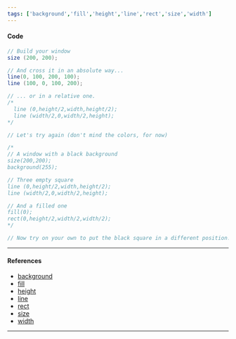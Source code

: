 ```yaml
---
tags: ['background','fill','height','line','rect','size','width']  
---
```


#### Code

``` java
// Build your window
size (200, 200);

// And cross it in an absolute way...
line(0, 100, 200, 100);
line (100, 0, 100, 200);

// ... or in a relative one.
/*
  line (0,height/2,width,height/2);
  line (width/2,0,width/2,height);
*/

// Let's try again (don't mind the colors, for now)

/*
// A window with a black background
size(200,200);
background(255);

// Three empty square
line (0,height/2,width,height/2);
line (width/2,0,width/2,height);

// And a filled one
fill(0);
rect(0,height/2,width/2,width/2);
*/

// Now try on your own to put the black square in a different position!
```

---

#### References

- [background](https://processing.org/reference/background_.html)
- [fill](https://processing.org/reference/fill_.html)
- [height](https://processing.org/reference/height.html)
- [line](https://processing.org/reference/line_.html)
- [rect](https://processing.org/reference/rect_.html)
- [size](https://processing.org/reference/size_.html)
- [width](https://processing.org/reference/width.html)

---
